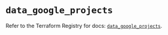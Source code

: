 # `data_google_projects`

Refer to the Terraform Registry for docs: [`data_google_projects`](https://registry.terraform.io/providers/hashicorp/google/5.31.1/docs/data-sources/projects).
